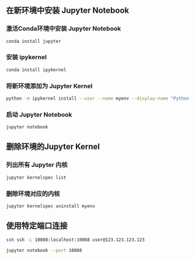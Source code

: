 ## 在新环境中安装 Jupyter Notebook

### 激活Conda环境中安装 Jupyter Notebook
```bash
conda install jupyter
```

### 安装 ipykernel
```bash
conda install ipykernel
```

### 将新环境添加为 Jupyter Kernel
```bash
python -m ipykernel install --user --name myenv --display-name "Python (myenv)"
```

### 启动 Jupyter Notebook
```bash
jupyter notebook
```

## 删除环境的Jupyter Kernel
### 列出所有 Jupyter 内核
```bash
jupyter kernelspec list
```

### 删除环境对应的内核
```bash
jupyter kernelspec uninstall myenv
```
## 使用特定端口连接
```bash
ssh ssh -L 10088:localhost:10088 user@123.123.123.123
```

```bash
jupyter notebook --port 10088
```